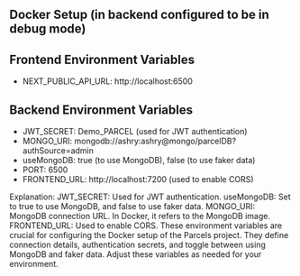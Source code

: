 ## Docker Setup (in backend configured to be in debug mode)

## Frontend Environment Variables
- NEXT_PUBLIC_API_URL: http://localhost:6500

## Backend Environment Variables
- JWT_SECRET: Demo_PARCEL (used for JWT authentication)
- MONGO_URI: mongodb://ashry:ashry@mongo/parcelDB?authSource=admin
- useMongoDB: true (to use MongoDB), false (to use faker data)
- PORT: 6500
- FRONTEND_URL: http://localhost:7200 (used to enable CORS)

Explanation:
JWT_SECRET: Used for JWT authentication.
useMongoDB: Set to true to use MongoDB, and false to use faker data.
MONGO_URI: MongoDB connection URL. In Docker, it refers to the MongoDB image.
FRONTEND_URL: Used to enable CORS.
These environment variables are crucial for configuring the Docker setup of the Parcels project. They define connection details, authentication secrets, and toggle between using MongoDB and faker data. Adjust these variables as needed for your environment.
